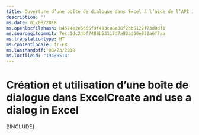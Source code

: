 ```yaml
---
title: Ouverture d’une boîte de dialogue dans Excel à l’aide de l’API JavaScript pour Office
description: ''
ms.date: 01/08/2018
ms.openlocfilehash: b4574e2e5665f9f493ca8e38f2bb5122f73d0df1
ms.sourcegitcommit: 7ecc1dc24bf7488b53117d7a83ad60e952a6f7aa
ms.translationtype: HT
ms.contentlocale: fr-FR
ms.lasthandoff: 08/23/2018
ms.locfileid: "19438514"
---
```

# <a name="create-and-use-a-dialog-in-excel"></a><span data-ttu-id="64c2d-102">Création et utilisation d’une boîte de dialogue dans Excel</span><span class="sxs-lookup"><span data-stu-id="64c2d-102">Create and use a dialog in Excel</span></span>

[!INCLUDE[](../includes/excel-tutorial-open-dialog.md)]